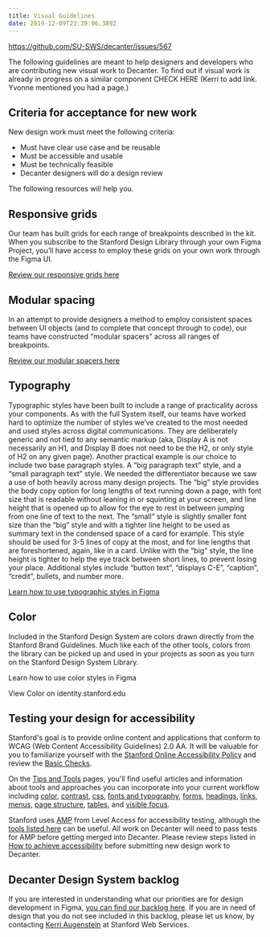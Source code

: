 ```yaml
---
title: Visual Guidelines
date: 2019-12-09T23:39:06.389Z
---
```

https://github.com/SU-SWS/decanter/issues/567

The following guidelines are meant to help designers and developers who are contributing new visual work to Decanter. To find out if visual work is already in progress on a similar component CHECK HERE (Kerri to add link. Yvonne mentioned you had a page.)

## Criteria for acceptance for new work

New design work must meet the following criteria:

* Must have clear use case and be reusable 
* Must be accessible and usable
* Must be technically feasible
* Decanter designers will do a design review

The following resources will help you.

## Responsive grids

Our team has built grids for each range of breakpoints described in the kit. When you subscribe to the Stanford Design Library through your own Figma Project, you’ll have access to employ these grids on your own work through the Figma UI. 

[Review our responsive grids here](/page/layouts-responsive-design/)

## Modular spacing

In an attempt to provide designers a method to employ consistent spaces between UI objects (and to complete that concept through to code), our teams have constructed “modular spacers” across all ranges of breakpoints. 

[Review our modular spacers here](/page/layouts-modular-spacing/)

## Typography

Typographic styles have been built to include a range of practicality across your components. As with the full System itself, our teams have worked hard to optimize the number of styles we’ve created to the most needed and used styles across digital communications. They are deliberately generic and not tied to any semantic markup (aka, Display A is not necessarily an H1, and Display B does not need to be the H2, or only style of H2 on any given page). Another practical example is our choice to include two base paragraph styles. A “big paragraph text” style, and a “small paragraph text” style. We needed the differentiator because we saw a use of both heavily across many design projects. The “big” style provides the body copy option for long lengths of text running down a page, with font size that is readable without leaning in or squinting at your screen, and line height that is opened up to allow for the eye to rest in between jumping from one line of text to the next. The “small” style is slightly smaller font size than the “big” style and with a tighter line height to be used as summary text in the condensed space of a card for example. This style should be used for 3-5 lines of copy at the most, and for line lengths that are foreshortened, again, like in a card. Unlike with the “big” style, the line height is tighter to help the eye track between short lines, to prevent losing your place. Additional styles include “button text”, “displays C-E”, “caption”, “credit”, bullets, and number more. 

[Learn how to use typographic styles in Figma](page/brand-design-elements-typography/)

## Color

Included in the Stanford Design System are colors drawn directly from the Stanford Brand Guidelines. Much like each of the other tools, colors from the library can be picked up and used in your projects as soon as you turn on the Stanford Design System Library. 

Learn how to use color styles in Figma 

View Color on identity.stanford.edu

## Testing your design for accessibility

Stanford's goal is to provide online content and applications that conform to WCAG (Web Content Accessibility Guidelines) 2.0  AA. It will be valuable for you to familiarize yourself with the [Stanford Online Accessibility Policy](http://ucomm.stanford.edu/policies/accessibility-policy/) and review the [Basic Checks](https://soap.stanford.edu/getting-started/basic-checks).

On the [Tips and Tools](https://soap.stanford.edu/tips-and-tools) pages, you'll find useful articles and information about tools and approaches you can incorporate into your current workflow including [color](https://soap.stanford.edu/tips-and-tools/tips/color), [contrast](https://soap.stanford.edu/tips-and-tools/tips/contrast), [css](https://soap.stanford.edu/tips-and-tools/tips/css), [fonts and typography](https://soap.stanford.edu/tips-and-tools/tips/fonts-and-typography), [forms](https://soap.stanford.edu/tips-and-tools/tips/forms), [headings](https://soap.stanford.edu/tips-and-tools/tips/headings), [links](https://soap.stanford.edu/tips-and-tools/tips/links), [menus](https://soap.stanford.edu/tips-and-tools/tips/menus-navigation), [page structure](https://soap.stanford.edu/tips-and-tools/tips/page-structure), [tables](https://soap.stanford.edu/tips-and-tools/tips/tables), and [visible focus](https://soap.stanford.edu/tips-and-tools/tips/visible-focus). 

Stanford uses [AMP](https://stanford.levelaccess.net/index.php) from Level Access for accessibility testing, although the [tools listed here](https://soap.stanford.edu/tips-and-tools/tools) can be useful. All work on Decanter will need to pass tests for AMP before getting merged into Decanter.  Please review steps listed in [How to achieve accessibility](https://soap.stanford.edu/achieve-accessibility) before submitting new design work to Decanter. 

## Decanter Design System backlog

If you are interested in understanding what our priorities are for design development in Figma, [you can find our backlog here](https://www.figma.com/file/Kmd4utmJFPRMVeCFEEBQhLtx/Decanter-Design-System?node-id=3814%3A13). If you are in need of design that you do not see included in this backlog, please let us know, by contacting [Kerri Augenstein](https://stanford.rimeto.io/search/kerri%20augenstein?tab=all) at Stanford Web Services.

